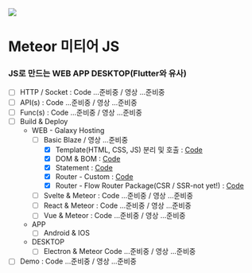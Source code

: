 <img src="https://user-images.githubusercontent.com/841294/26841702-0902bbee-4af3-11e7-9805-0618da66a246.png" />

# Meteor 미티어 JS

### JS로 만드는 WEB APP DESKTOP(Flutter와 유사)
- [ ] HTTP / Socket : Code ...준비중 / 영상 ...준비중
- [ ] API(s) : Code ...준비중 / 영상 ...준비중
- [ ] Func(s) : Code ...준비중 / 영상 ...준비중
- [ ] Build & Deploy
  - WEB - Galaxy Hosting
    - [ ] Basic Blaze / 영상 ...준비중
      - [x] Template(HTML, CSS, JS) 분리 및 호출 : [Code](https://github.com/doyle-flutter/basicMeteor/blob/main/client/temp.html)
      - [x] DOM & BOM : [Code](https://github.com/doyle-flutter/basicMeteor/blob/main/client/temp.html)
      - [x] Statement : [Code](https://github.com/doyle-flutter/basicMeteor/blob/main/client/main.js)
      - [x] Router - Custom : [Code](https://github.com/doyle-flutter/basicMeteor/blob/main/client/main.js)
      - [x] Router - Flow Router Package(CSR / SSR-not yet!) : [Code](https://github.com/doyle-flutter/basicMeteor/blob/main/client/main.js)
    - [ ] Svelte & Meteor : Code ...준비중 / 영상 ...준비중
    - [ ] React & Meteor : Code ...준비중 / 영상 ...준비중
    - [ ] Vue & Meteor : Code ...준비중 / 영상 ...준비중
  - APP 
    - [ ] Android & IOS
  - DESKTOP 
    - [ ] Electron & Meteor Code ...준비중 / 영상 ...준비중
- [ ] Demo : Code ...준비중 / 영상 ...준비중
